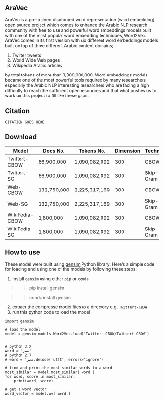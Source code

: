 ## AraVec
AraVec is a pre-trained distributed word representation (word embedding) open source project which comes to enhance the Arabic NLP research
community with free to use and powerful word embeddings models built with one of the most popular word embedding techniques, Word2Vec.
AraVec comes in its first version with six different word embeddings models built on top of three different Arabic content domains;
1. Twitter tweets
2. World Wide Web pages
3. Wikipedia Arabic articles

by total tokens of more than 3,300,000,000.
Word embeddings models became one of the most powerful tools required by many researchers especially the Arabic NLP interesting researchers who are facing
a high difficulty to reach the sufficient open resources and that what pushes us to work on this project to fill like these gaps. 

## Citation
`CITATION GOES HERE`

## Download
Model        	  | Docs No.             | Tokens No.    | Dimension	| Technique 	| Download |
-----        	  | --------             | ----------    | ---------	| --------- 	| -------- |
Twittert-CBOW          | 66,900,000           | 1,090,082,092 | 300	        | CBOW 	        | [Download](https://www.dropbox.com/preview/AraVec/Twt-CBOW.zip?role=personal) |
Twittert-SG          | 66,900,000           | 1,090,082,092 | 300	        | Skip-Gram 	        | [Download](https://www.dropbox.com/preview/AraVec/Twt-SG.zip?role=personal) |
Web-CBOW         | 132,750,000           | 2,225,317,169 | 300	        | CBOW 	        | [Download](https://www.dropbox.com/preview/AraVec/WWW-CBOW.zip?role=personal) |
Web-SG          | 132,750,000           | 2,225,317,169 | 300	        | Skip-Gram 	        | [Download](https://www.dropbox.com/preview/AraVec/WWW-SG.zip?role=personal) |
WikiPedia-CBOW          | 1,800,000           | 1,090,082,092 | 300	        | CBOW 	        | [Download](https://www.dropbox.com/preview/AraVec/Wiki-CBOW.zip?role=personal) |\
WikiPedia-SG          | 1,800,000           | 1,090,082,092 | 300	        | Skip-Gram 	        | [Download](https://www.dropbox.com/preview/AraVec/Wiki-SG.zip?role=personal) |


## How to use
These model were built using [gensim](https://radimrehurek.com/gensim/models/word2vec.html) Python library. Here's a simple code for loading and using
one of the models by following these steps:
1. Install `gensim` using either `pip` or `conda`

>> pip install gensim

>> conda install gensim

2. extract the compresse model files to a directory e.g. `Twittert-CBOW`
3. run this python code to load the model

```
import gensim

# load the model
model = gensim.models.Word2Vec.load('Twittert-CBOW/Twittert-CBOW')


# python 3.X
word = 'مصر'
# python 2.7
# word = 'مصر.decode('utf8', errors='ignore')

# find and print the most similar words to a word
most_similar = model.most_similar( word )
for word, score in most_similar:
	print(word, score)
	
# get a word vector
word_vector = model.wv[ word ]

```